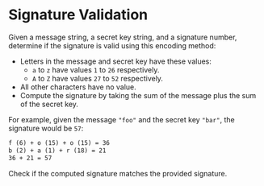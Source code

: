 # Signature Validation

Given a message string, a secret key string, and a signature number, determine if the signature is valid using this encoding method:

- Letters in the message and secret key have these values:
    - `a` to `z` have values `1` to `26` respectively.
    - `A` to `Z` have values `27` to `52` respectively.
- All other characters have no value.
- Compute the signature by taking the sum of the message plus the sum of the secret key.

For example, given the message `"foo"` and the secret key `"bar"`, the signature would be `57`:

```md
f (6) + o (15) + o (15) = 36
b (2) + a (1) + r (18) = 21
36 + 21 = 57
```

Check if the computed signature matches the provided signature.
